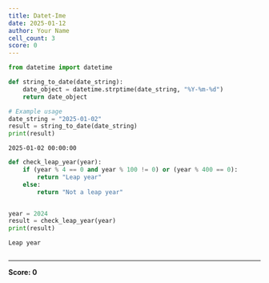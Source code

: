 ```yaml
---
title: Datet-Ime
date: 2025-01-12
author: Your Name
cell_count: 3
score: 0
---
```


```python
from datetime import datetime

def string_to_date(date_string):
    date_object = datetime.strptime(date_string, "%Y-%m-%d")
    return date_object

# Example usage
date_string = "2025-01-02"
result = string_to_date(date_string)
print(result)
```

    2025-01-02 00:00:00



```python
def check_leap_year(year):
    if (year % 4 == 0 and year % 100 != 0) or (year % 400 == 0):
        return "Leap year"
    else:
        return "Not a leap year"


year = 2024
result = check_leap_year(year)
print(result)

```

    Leap year



```python

```


---
**Score: 0**